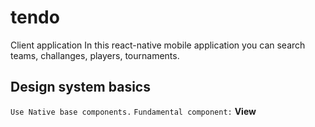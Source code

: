 # tendo

Client application
In this react-native mobile application you can search teams, challanges, players, tournaments.

## Design system basics

`Use Native base components.`
`Fundamental component:` **View**
